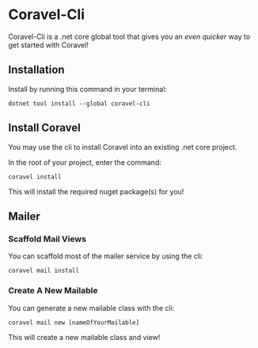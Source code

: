 # Coravel-Cli

Coravel-Cli is a .net core global tool that gives you an _even quicker_ way to get started with Coravel!

## Installation

Install by running this command in your terminal:

`dotnet tool install --global coravel-cli`

## Install Coravel

You may use the cli to install Coravel into an existing .net core project.

In the root of your project, enter the command:

`coravel install`

This will install the required nuget package(s) for you!

## Mailer

### Scaffold Mail Views

You can scaffold most of the mailer service by using the cli:

`coravel mail install`

### Create A New Mailable

You can generate a new mailable class with the cli:

`coravel mail new [nameOfYourMailable]`

This will create a new mailable class and view!

